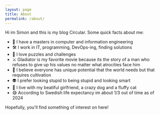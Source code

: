 ```yaml
---
layout: page
title: About
permalink: /about/
---
```


Hi im Simon and this is my blog Circular. Some quick facts about me:

-   📖 I have a masters in computer and information engineering
-   🛠️ I work in IT, programming, DevOps-ing, finding solutions
-   🧩 I love puzzles and challenges
-   ⚔️ Gladiator is my favorite movie because its the story of a man who refuses to give up his values
    no matter what atrocities face him
-   🌱 I believe everyone has unique potential that the world needs but that requires cultivation
-   👽 I prefer looking stupid to being stupid and looking smart
-   🐶 I live with my beatiful girlfriend, a crazy dog and a fluffy cat
-   😅 According to Swedish life expectancy im about 1/3 out of time as of 2024

Hopefully, you'll find something of interest on here!
